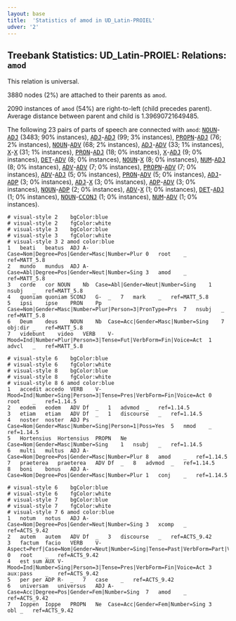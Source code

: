 ```yaml
---
layout: base
title:  'Statistics of amod in UD_Latin-PROIEL'
udver: '2'
---
```


## Treebank Statistics: UD_Latin-PROIEL: Relations: `amod`

This relation is universal.

3880 nodes (2%) are attached to their parents as `amod`.

2090 instances of `amod` (54%) are right-to-left (child precedes parent).
Average distance between parent and child is 1.39690721649485.

The following 23 pairs of parts of speech are connected with `amod`: <tt><a href="la_proiel-pos-NOUN.html">NOUN</a></tt>-<tt><a href="la_proiel-pos-ADJ.html">ADJ</a></tt> (3483; 90% instances), <tt><a href="la_proiel-pos-ADJ.html">ADJ</a></tt>-<tt><a href="la_proiel-pos-ADJ.html">ADJ</a></tt> (99; 3% instances), <tt><a href="la_proiel-pos-PROPN.html">PROPN</a></tt>-<tt><a href="la_proiel-pos-ADJ.html">ADJ</a></tt> (76; 2% instances), <tt><a href="la_proiel-pos-NOUN.html">NOUN</a></tt>-<tt><a href="la_proiel-pos-ADV.html">ADV</a></tt> (68; 2% instances), <tt><a href="la_proiel-pos-ADJ.html">ADJ</a></tt>-<tt><a href="la_proiel-pos-ADV.html">ADV</a></tt> (33; 1% instances), <tt><a href="la_proiel-pos-X.html">X</a></tt>-<tt><a href="la_proiel-pos-X.html">X</a></tt> (31; 1% instances), <tt><a href="la_proiel-pos-PRON.html">PRON</a></tt>-<tt><a href="la_proiel-pos-ADJ.html">ADJ</a></tt> (18; 0% instances), <tt><a href="la_proiel-pos-X.html">X</a></tt>-<tt><a href="la_proiel-pos-ADJ.html">ADJ</a></tt> (9; 0% instances), <tt><a href="la_proiel-pos-DET.html">DET</a></tt>-<tt><a href="la_proiel-pos-ADV.html">ADV</a></tt> (8; 0% instances), <tt><a href="la_proiel-pos-NOUN.html">NOUN</a></tt>-<tt><a href="la_proiel-pos-X.html">X</a></tt> (8; 0% instances), <tt><a href="la_proiel-pos-NUM.html">NUM</a></tt>-<tt><a href="la_proiel-pos-ADJ.html">ADJ</a></tt> (8; 0% instances), <tt><a href="la_proiel-pos-ADV.html">ADV</a></tt>-<tt><a href="la_proiel-pos-ADV.html">ADV</a></tt> (7; 0% instances), <tt><a href="la_proiel-pos-PROPN.html">PROPN</a></tt>-<tt><a href="la_proiel-pos-ADV.html">ADV</a></tt> (7; 0% instances), <tt><a href="la_proiel-pos-ADV.html">ADV</a></tt>-<tt><a href="la_proiel-pos-ADJ.html">ADJ</a></tt> (5; 0% instances), <tt><a href="la_proiel-pos-PRON.html">PRON</a></tt>-<tt><a href="la_proiel-pos-ADV.html">ADV</a></tt> (5; 0% instances), <tt><a href="la_proiel-pos-ADJ.html">ADJ</a></tt>-<tt><a href="la_proiel-pos-ADP.html">ADP</a></tt> (3; 0% instances), <tt><a href="la_proiel-pos-ADJ.html">ADJ</a></tt>-<tt><a href="la_proiel-pos-X.html">X</a></tt> (3; 0% instances), <tt><a href="la_proiel-pos-ADP.html">ADP</a></tt>-<tt><a href="la_proiel-pos-ADV.html">ADV</a></tt> (3; 0% instances), <tt><a href="la_proiel-pos-NOUN.html">NOUN</a></tt>-<tt><a href="la_proiel-pos-ADP.html">ADP</a></tt> (2; 0% instances), <tt><a href="la_proiel-pos-ADV.html">ADV</a></tt>-<tt><a href="la_proiel-pos-X.html">X</a></tt> (1; 0% instances), <tt><a href="la_proiel-pos-DET.html">DET</a></tt>-<tt><a href="la_proiel-pos-ADJ.html">ADJ</a></tt> (1; 0% instances), <tt><a href="la_proiel-pos-NOUN.html">NOUN</a></tt>-<tt><a href="la_proiel-pos-CCONJ.html">CCONJ</a></tt> (1; 0% instances), <tt><a href="la_proiel-pos-NUM.html">NUM</a></tt>-<tt><a href="la_proiel-pos-ADV.html">ADV</a></tt> (1; 0% instances).


~~~ conllu
# visual-style 2	bgColor:blue
# visual-style 2	fgColor:white
# visual-style 3	bgColor:blue
# visual-style 3	fgColor:white
# visual-style 3 2 amod	color:blue
1	beati	beatus	ADJ	A-	Case=Nom|Degree=Pos|Gender=Masc|Number=Plur	0	root	_	ref=MATT_5.8
2	mundo	mundus	ADJ	A-	Case=Abl|Degree=Pos|Gender=Neut|Number=Sing	3	amod	_	ref=MATT_5.8
3	corde	cor	NOUN	Nb	Case=Abl|Gender=Neut|Number=Sing	1	nsubj	_	ref=MATT_5.8
4	quoniam	quoniam	SCONJ	G-	_	7	mark	_	ref=MATT_5.8
5	ipsi	ipse	PRON	Pp	Case=Nom|Gender=Masc|Number=Plur|Person=3|PronType=Prs	7	nsubj	_	ref=MATT_5.8
6	Deum	deus	NOUN	Nb	Case=Acc|Gender=Masc|Number=Sing	7	obj:dir	_	ref=MATT_5.8
7	videbunt	video	VERB	V-	Mood=Ind|Number=Plur|Person=3|Tense=Fut|VerbForm=Fin|Voice=Act	1	advcl	_	ref=MATT_5.8

~~~


~~~ conllu
# visual-style 6	bgColor:blue
# visual-style 6	fgColor:white
# visual-style 8	bgColor:blue
# visual-style 8	fgColor:white
# visual-style 8 6 amod	color:blue
1	accedit	accedo	VERB	V-	Mood=Ind|Number=Sing|Person=3|Tense=Pres|VerbForm=Fin|Voice=Act	0	root	_	ref=1.14.5
2	eodem	eodem	ADV	Df	_	1	advmod	_	ref=1.14.5
3	etiam	etiam	ADV	Df	_	1	discourse	_	ref=1.14.5
4	noster	noster	ADJ	Ps	Case=Nom|Gender=Masc|Number=Sing|Person=1|Poss=Yes	5	nmod	_	ref=1.14.5
5	Hortensius	Hortensius	PROPN	Ne	Case=Nom|Gender=Masc|Number=Sing	1	nsubj	_	ref=1.14.5
6	multi	multus	ADJ	A-	Case=Nom|Degree=Pos|Gender=Masc|Number=Plur	8	amod	_	ref=1.14.5
7	praeterea	praeterea	ADV	Df	_	8	advmod	_	ref=1.14.5
8	boni	bonus	ADJ	A-	Case=Nom|Degree=Pos|Gender=Masc|Number=Plur	1	conj	_	ref=1.14.5

~~~


~~~ conllu
# visual-style 6	bgColor:blue
# visual-style 6	fgColor:white
# visual-style 7	bgColor:blue
# visual-style 7	fgColor:white
# visual-style 7 6 amod	color:blue
1	notum	notus	ADJ	A-	Case=Nom|Degree=Pos|Gender=Neut|Number=Sing	3	xcomp	_	ref=ACTS_9.42
2	autem	autem	ADV	Df	_	3	discourse	_	ref=ACTS_9.42
3	factum	facio	VERB	V-	Aspect=Perf|Case=Nom|Gender=Neut|Number=Sing|Tense=Past|VerbForm=Part|Voice=Pass	0	root	_	ref=ACTS_9.42
4	est	sum	AUX	V-	Mood=Ind|Number=Sing|Person=3|Tense=Pres|VerbForm=Fin|Voice=Act	3	aux:pass	_	ref=ACTS_9.42
5	per	per	ADP	R-	_	7	case	_	ref=ACTS_9.42
6	universam	universus	ADJ	A-	Case=Acc|Degree=Pos|Gender=Fem|Number=Sing	7	amod	_	ref=ACTS_9.42
7	Ioppen	Ioppe	PROPN	Ne	Case=Acc|Gender=Fem|Number=Sing	3	obl	_	ref=ACTS_9.42

~~~


